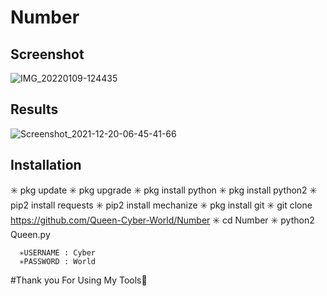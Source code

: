 # Number
## Screenshot
![IMG_20220109-124435](https://user-images.githubusercontent.com/20220109-124435~2.png)

## Results
![Screenshot_2021-12-20-06-45-41-66](https://user-images.githubusercontent.com/1641710475584_6885832814585097451.jpeg)

## Installation

✳️ pkg update
✳️ pkg upgrade
✳️ pkg install python
✳️ pkg install python2
✳️ pip2 install requests
✳️ pip2 install mechanize
✳️ pkg install git
✳️ git clone https://github.com/Queen-Cyber-World/Number
✳️ cd Number
✳️ python2 Queen.py

      ✳️USERNAME : Cyber
      ✳️PASSWORD : World

#Thank you For Using My Tools💚
